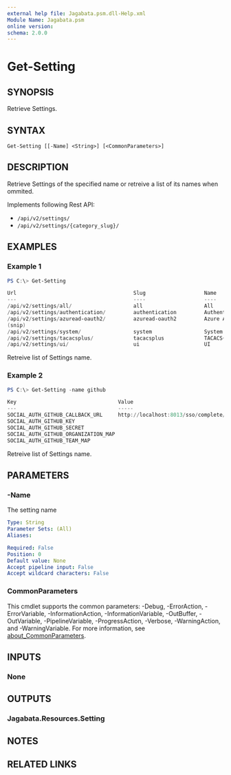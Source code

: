 ```yaml
---
external help file: Jagabata.psm.dll-Help.xml
Module Name: Jagabata.psm
online version:
schema: 2.0.0
---
```


# Get-Setting

## SYNOPSIS
Retrieve Settings.

## SYNTAX

```
Get-Setting [[-Name] <String>] [<CommonParameters>]
```

## DESCRIPTION
Retrieve Settings of the specified name or retreive a list of its names when ommited.

Implements following Rest API:  
- `/api/v2/settings/`  
- `/api/v2/settings/{category_slug}/`

## EXAMPLES

### Example 1
```powershell
PS C:\> Get-Setting

Url                                      Slug                   Name
---                                      ----                   ----
/api/v2/settings/all/                    all                    All
/api/v2/settings/authentication/         authentication         Authentication
/api/v2/settings/azuread-oauth2/         azuread-oauth2         Azure AD OAuth2
(snip)
/api/v2/settings/system/                 system                 System
/api/v2/settings/tacacsplus/             tacacsplus             TACACS+
/api/v2/settings/ui/                     ui                     UI
```

Retreive list of Settings name.

### Example 2
```powershell
PS C:\> Get-Setting -name github

Key                                 Value
---                                 -----
SOCIAL_AUTH_GITHUB_CALLBACK_URL     http://localhost:8013/sso/complete/github/
SOCIAL_AUTH_GITHUB_KEY
SOCIAL_AUTH_GITHUB_SECRET
SOCIAL_AUTH_GITHUB_ORGANIZATION_MAP
SOCIAL_AUTH_GITHUB_TEAM_MAP
```

Retreive list of Settings name.

## PARAMETERS

### -Name
The setting name

```yaml
Type: String
Parameter Sets: (All)
Aliases:

Required: False
Position: 0
Default value: None
Accept pipeline input: False
Accept wildcard characters: False
```

### CommonParameters
This cmdlet supports the common parameters: -Debug, -ErrorAction, -ErrorVariable, -InformationAction, -InformationVariable, -OutBuffer, -OutVariable, -PipelineVariable, -ProgressAction, -Verbose, -WarningAction, and -WarningVariable. For more information, see [about_CommonParameters](http://go.microsoft.com/fwlink/?LinkID=113216).

## INPUTS

### None
## OUTPUTS

### Jagabata.Resources.Setting
## NOTES

## RELATED LINKS
